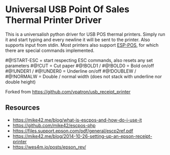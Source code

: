 # Universal USB Point Of Sales Thermal Printer Driver

This is a universal*ish* python driver for USB POS thermal printers.
Simply run it and start typing and every newline it will be sent to the printer.
Also supports input from stdin.
Most printers also support [ESP-POS](https://files.support.epson.com/pdf/general/escp2ref.pdf), for which there are special
commands implemented.

#@!START-ESC = start respecting ESC commands, also resets any set parameters
#@!CUT = Cut paper
#@!BOLD1 / #@!BOLD0 = Bold on/off
#@!UNDER1 / #@!UNDER0 = Underline on/off
#@!DOUBLEW / #@!NORMALW = Double / normal width (does not stack with underline nor double height)

Forked from https://github.com/vpatron/usb_receipt_printer

## Resources
- https://mike42.me/blog/what-is-escpos-and-how-do-i-use-it
- https://github.com/mike42/escpos-php
- https://files.support.epson.com/pdf/general/escp2ref.pdf
- https://mike42.me/blog/2014-10-26-setting-up-an-epson-receipt-printer
- https://wes4m.io/posts/epson_rev/
